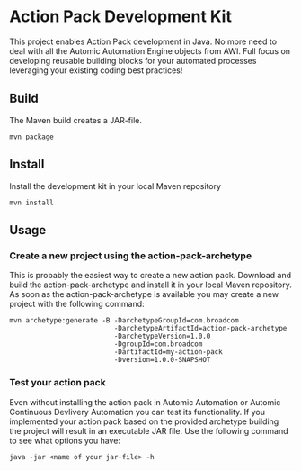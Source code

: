 # Action Pack Development Kit
This project enables Action Pack development in Java. No more need to deal with all the Automic Automation Engine objects from AWI. Full focus on developing reusable building blocks for your automated processes leveraging your existing coding best practices!

## Build 
The Maven build creates a JAR-file.

```
mvn package
```

## Install 
Install the development kit in your local Maven repository

```
mvn install
```

## Usage
### Create a new project using the action-pack-archetype
This is probably the easiest way to create a new action pack. Download and build the action-pack-archetype and install it in your local Maven repository. As soon as the action-pack-archetype is available you may create a new project with the following command:

```
mvn archetype:generate -B -DarchetypeGroupId=com.broadcom 
                          -DarchetypeArtifactId=action-pack-archetype 
                          -DarchetypeVersion=1.0.0 
                          -DgroupId=com.broadcom 
                          -DartifactId=my-action-pack 
                          -Dversion=1.0.0-SNAPSHOT
```

### Test your action pack
Even without installing the action pack in Automic Automation or Automic Continuous Devlivery Automation you can test its functionality. If you implemented your action pack based on the provided archetype building the project will result in an executable JAR file. Use the following command to see what options you have:

```
java -jar <name of your jar-file> -h
```


